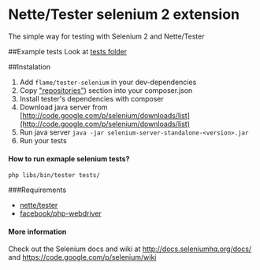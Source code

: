 Nette/Tester selenium 2 extension
===============

The simple way for testing with Selenium 2 and Nette/Tester

##Example tests
Look at [tests folder](https://github.com/flame-org/Tester-Selenium/tree/master/tests)

##Instalation
1. Add `flame/tester-selenium` in your dev-dependencies
2. Copy ["repositories"](https://github.com/flame-org/Tester-Selenium/blob/master/composer.json#L26)) section into your composer.json
3. Install tester's dependencies with composer
4. Download java server from [http://code.google.com/p/selenium/downloads/list](http://code.google.com/p/selenium/downloads/list)
5. Run java server
	`java -jar selenium-server-standalone-<version>.jar`
6. Run your tests

#### How to run exmaple selenium tests?
`php libs/bin/tester tests/`

###Requirements
* [nette/tester](https://github.com/nette/tester)
* [facebook/php-webdriver](https://github.com/facebook/php-webdriver)

#### More information

Check out the Selenium docs and wiki at http://docs.seleniumhq.org/docs/ and https://code.google.com/p/selenium/wiki
